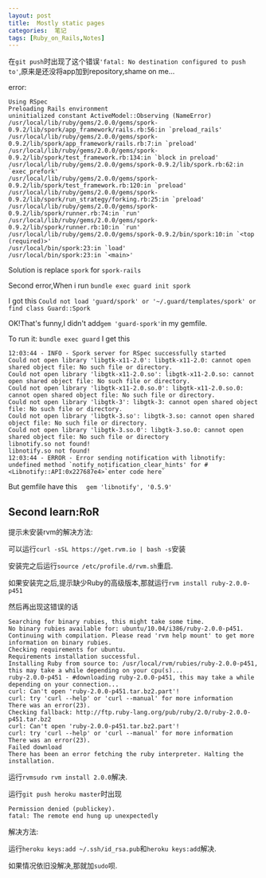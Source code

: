 ```yaml
---
layout: post
title:  Mostly static pages
categories:  笔记
tags: [Ruby_on_Rails,Notes]
---
```


在`git push`时出现了这个错误`'fatal: No destination configured to push to'`,原来是还没将app加到repository,shame on me...

error:

    Using RSpec
    Preloading Rails environment
    uninitialized constant ActiveModel::Observing (NameError)
    /usr/local/lib/ruby/gems/2.0.0/gems/spork-0.9.2/lib/spork/app_framework/rails.rb:56:in `preload_rails'
    /usr/local/lib/ruby/gems/2.0.0/gems/spork-0.9.2/lib/spork/app_framework/rails.rb:7:in `preload'
    /usr/local/lib/ruby/gems/2.0.0/gems/spork-0.9.2/lib/spork/test_framework.rb:134:in `block in preload'
    /usr/local/lib/ruby/gems/2.0.0/gems/spork-0.9.2/lib/spork.rb:62:in `exec_prefork'
    /usr/local/lib/ruby/gems/2.0.0/gems/spork-0.9.2/lib/spork/test_framework.rb:120:in `preload'
    /usr/local/lib/ruby/gems/2.0.0/gems/spork-0.9.2/lib/spork/run_strategy/forking.rb:25:in `preload'
    /usr/local/lib/ruby/gems/2.0.0/gems/spork-0.9.2/lib/spork/runner.rb:74:in `run'
    /usr/local/lib/ruby/gems/2.0.0/gems/spork-0.9.2/lib/spork/runner.rb:10:in `run'
    /usr/local/lib/ruby/gems/2.0.0/gems/spork-0.9.2/bin/spork:10:in `<top (required)>'
    /usr/local/bin/spork:23:in `load'
    /usr/local/bin/spork:23:in `<main>'

Solution is replace `spork` for `spork-rails`

Second error,When i run
`bundle exec guard init spork`

I got this
`Could not load 'guard/spork' or '~/.guard/templates/spork' or find class Guard::Spork`

OK!That's funny,I didn't add`gem 'guard-spork'`in my gemfile.  

To run it:
`bundle exec guard`
I get this


    12:03:44 - INFO - Spork server for RSpec successfully started
    Could not open library 'libgtk-x11-2.0': libgtk-x11-2.0: cannot open shared object file: No such file or directory.
    Could not open library 'libgtk-x11-2.0.so': libgtk-x11-2.0.so: cannot open shared object file: No such file or directory.
    Could not open library 'libgtk-x11-2.0.so.0': libgtk-x11-2.0.so.0: cannot open shared object file: No such file or directory.
    Could not open library 'libgtk-3': libgtk-3: cannot open shared object file: No such file or directory.
    Could not open library 'libgtk-3.so': libgtk-3.so: cannot open shared object file: No such file or directory.
    Could not open library 'libgtk-3.so.0': libgtk-3.so.0: cannot open shared object file: No such file or directory
    libnotify.so not found!
    libnotify.so not found!
    12:03:44 - ERROR - Error sending notification with libnotify: undefined method `notify_notification_clear_hints' for #<Libnotify::API:0x227687e4>`enter code here`

But gemfile have this `  gem 'libnotify', '0.5.9'`


<h2 class="carmine">Second learn:RoR</h2>

提示未安装rvm的解决方法:

可以运行`curl -sSL https://get.rvm.io | bash -s`安装

安装完之后运行`source /etc/profile.d/rvm.sh`重启.

如果安装完之后,提示缺少Ruby的高级版本,那就运行`rvm install ruby-2.0.0-p451`

然后再出现这错误的话

    Searching for binary rubies, this might take some time.
    No binary rubies available for: ubuntu/10.04/i386/ruby-2.0.0-p451.
    Continuing with compilation. Please read 'rvm help mount' to get more information on binary rubies.
    Checking requirements for ubuntu.
    Requirements installation successful.
    Installing Ruby from source to: /usr/local/rvm/rubies/ruby-2.0.0-p451, this may take a while depending on your cpu(s)...
    ruby-2.0.0-p451 - #downloading ruby-2.0.0-p451, this may take a while depending on your connection...
    curl: Can't open 'ruby-2.0.0-p451.tar.bz2.part'!
    curl: try 'curl --help' or 'curl --manual' for more information
    There was an error(23).
    Checking fallback: http://ftp.ruby-lang.org/pub/ruby/2.0/ruby-2.0.0-p451.tar.bz2
    curl: Can't open 'ruby-2.0.0-p451.tar.bz2.part'!
    curl: try 'curl --help' or 'curl --manual' for more information
    There was an error(23).
    Failed download
    There has been an error fetching the ruby interpreter. Halting the installation.

运行`rvmsudo rvm install 2.0.0`解决.

运行`git push heroku master`时出现

    Permission denied (publickey).
    fatal: The remote end hung up unexpectedly

解决方法:

运行`heroku keys:add ~/.ssh/id_rsa.pub`和`heroku keys:add`解决.

如果情况依旧没解决,那就加`sudo`呗.
